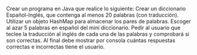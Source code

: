 Crear un programa en Java que realice lo siguiente:
  Crear un diccionario Español-Inglés, que contenga al menos 20 palabras (con traducción).
  Utilizar un objeto HashMap para almacenar los pares de palabras.
  Escoger al azar 5 palabras en español del mini diccionario.
  Pedir al usuario que teclee la traducción al inglés de cada una de las palabras y comprobará si son correctas.
  Al final debe mostrar por consola cuántas respuestas correctas e incorrectas tiene el usuario.
